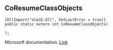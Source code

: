 ## CoResumeClassObjects

```
[DllImport("ole32.dll", SetLastError = true)]
public static extern int CoResumeClassObjects(
   
);
```

Microsoft documentation: [Link](https://docs.microsoft.com/en-us/windows/win32/api/combaseapi/nf-combaseapi-coresumeclassobjects)
